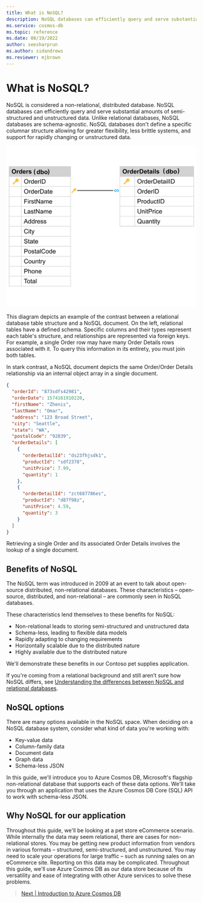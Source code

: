 ```yaml
---
title: What is NoSQL?
description: NoSQL databases can efficiently query and serve substantial amounts of semi-structured and unstructured data.
ms.service: cosmos-db
ms.topic: reference
ms.date: 08/19/2022
author: seesharprun
ms.author: sidandrews
ms.reviewer: mjbrown
---
```


# What is NoSQL?

NoSQL is considered a non-relational, distributed database. NoSQL databases can efficiently query and serve substantial amounts of semi-structured and unstructured data. Unlike relational databases, NoSQL databases are schema-agnostic. NoSQL databases don't define a specific columnar structure allowing for greater flexibility, less brittle systems, and support for rapidly changing or unstructured data.

![Diagram depicting a relational database schema with an Order and OrderDetails table, using a foreign key relationship (one-to-many) defined with the OrderID column. Each table contains multiple columns with metadata about each row of data put into the relational database.](media/intro-nosql/relational_tables.svg)

This diagram depicts an example of the contrast between a relational database table structure and a NoSQL document. On the left, relational tables have a defined schema. Specific columns and their types represent each table's structure, and relationships are represented via foreign keys. For example, a single Order row may have many Order Details rows associated with it. To query this information in its entirety, you must join both tables.

In stark contrast, a NoSQL document depicts the same Order/Order Details relationship via an internal object array in a single document.

```json
{
  "orderId": "873sdfs42981",
  "orderDate": 1574161910220,
  "firstName": "Zhenis",
  "lastName": "Omar",
  "address": "123 Broad Street",
  "city": "Seattle",
  "state": "WA",
  "postalCode": "92839",
  "orderDetails": [
    {
      "orderDetailId": "ds23fhjsdk1",
      "productId": "sdf2378",
      "unitPrice": 7.99,
      "quantity": 1
    },
    {
      "orderDetailId": "zct687786es",
      "productId": "d87f98z",
      "unitPrice": 4.59,
      "quantity": 3
    }
  ]
}
```

Retrieving a single Order and its associated Order Details involves the lookup of a single document.

## Benefits of NoSQL

The NoSQL term was introduced in 2009 at an event to talk about open-source distributed, non-relational databases.  These characteristics – open-source, distributed, and non-relational – are commonly seen in NoSQL databases.

These characteristics lend themselves to these benefits for NoSQL:

* Non-relational leads to storing semi-structured and unstructured data
* Schema-less, leading to flexible data models
* Rapidly adapting to changing requirements
* Horizontally scalable due to the distributed nature
* Highly available due to the distributed nature

We'll demonstrate these benefits in our Contoso pet supplies application.

If you're coming from a relational background and still aren’t sure how NoSQL differs, see [Understanding the differences between NoSQL and relational databases](../../relational-nosql.md).

## NoSQL options

There are many options available in the NoSQL space. When deciding on a NoSQL database system, consider what kind of data you're working with:

* Key-value data
* Column-family data
* Document data
* Graph data
* Schema-less JSON

In this guide, we'll introduce you to Azure Cosmos DB, Microsoft's flagship non-relational database that supports each of these data options. We'll take you through an application that uses the Azure Cosmos DB Core (SQL) API to work with schema-less JSON.

## Why NoSQL for our application

Throughout this guide, we'll be looking at a pet store eCommerce scenario. While internally the data may seem relational, there are cases for non-relational stores. You may be getting new product information from vendors in various formats – structured, semi-structured, and unstructured. You may need to scale your operations for large traffic – such as running sales on an eCommerce site.  Reporting on this data may be complicated.  Throughout this guide, we'll use Azure Cosmos DB as our data store because of its versatility and ease of integrating with other Azure services to solve these problems.

> [Next | Introduction to Azure Cosmos DB](intro-cosmos.md)
